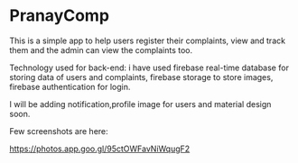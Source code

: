 # PranayComp

This is a simple app to help users register their complaints, view and track them
and the admin can view the complaints too.

Technology used for back-end:
i have used firebase real-time database for storing data of users and complaints, firebase storage to store images,
firebase authentication for login.

I will be adding notification,profile image for users and material design soon.

Few screenshots are here:

https://photos.app.goo.gl/95ctOWFavNiWqugF2

